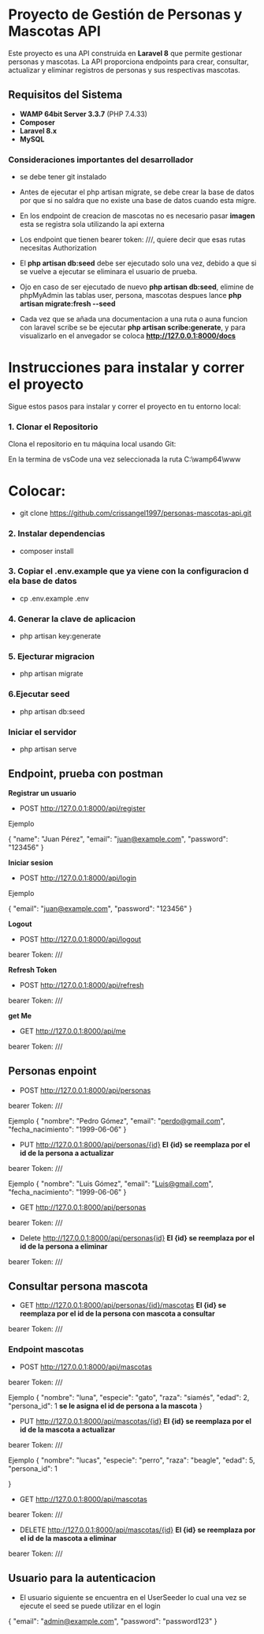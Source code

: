 # Proyecto de Gestión de Personas y Mascotas API

Este proyecto es una API construida en **Laravel 8** que permite gestionar personas y mascotas. La API proporciona endpoints para crear, consultar, actualizar y eliminar registros de personas y sus respectivas mascotas.

## Requisitos del Sistema

- **WAMP 64bit Server 3.3.7** (PHP 7.4.33) 
- **Composer**
- **Laravel 8.x**
- **MySQL**

### Consideraciones importantes del desarrollador

* se debe tener git instalado 

* Antes de ejecutar el php artisan migrate, se debe crear la base de datos por que si no saldra 
  que no existe una base de datos cuando esta migre.

* En los endpoint de creacion de mascotas no es necesario pasar **imagen** esta se registra sola utilizando la api externa

* Los endpoint que tienen bearer token: ///, quiere decir que esas rutas necesitas Authorization

* El **php artisan db:seed** debe ser ejecutado solo una vez, debido a que si se vuelve a ejecutar se eliminara el usuario de prueba.

* Ojo en caso de ser ejecutado de nuevo  **php artisan db:seed**,  elimine de phpMyAdmin las tablas user, persona, mascotas 
  despues lance **php artisan migrate:fresh --seed** 

* Cada vez que se añada una documentacion a una ruta o auna funcion con laravel scribe se be ejecutar  **php artisan scribe:generate**, 
  y para visualizarlo en el anvegador se coloca **http://127.0.0.1:8000/docs**



# Instrucciones para instalar y correr el proyecto

Sigue estos pasos para instalar y correr el proyecto en tu entorno local:

### 1. Clonar el Repositorio

Clona el repositorio en tu máquina local usando Git:

En la termina de vsCode una vez seleccionada la ruta C:\wamp64\www

# Colocar: 

- git clone https://github.com/crissangel1997/personas-mascotas-api.git

### 2. Instalar dependencias

- composer install

### 3. Copiar el .env.example que ya viene con la configuracion d ela base de datos

- cp .env.example .env

### 4. Generar la clave de aplicacion 

- php artisan key:generate

### 5. Ejecturar migracion
- php artisan migrate

### 6.Ejecutar seed
- php artisan db:seed

### Iniciar el servidor 
- php artisan serve


## Endpoint, prueba con postman

**Registrar un usuario**

- POST http://127.0.0.1:8000/api/register

Ejemplo

{
  "name": "Juan Pérez",
  "email": "juan@example.com",
  "password": "123456"
}

**Iniciar sesion**

- POST http://127.0.0.1:8000/api/login

Ejemplo

{
  "email": "juan@example.com",
  "password": "123456"
}

**Logout**

- POST http://127.0.0.1:8000/api/logout

bearer Token: ///

**Refresh Token**

- POST http://127.0.0.1:8000/api/refresh

bearer Token: ///

**get Me**

- GET http://127.0.0.1:8000/api/me

bearer Token: ///

## Personas enpoint

- POST http://127.0.0.1:8000/api/personas

bearer Token: ///

Ejemplo 
{
  "nombre": "Pedro Gómez",
  "email": "perdo@gmail.com",
  "fecha_nacimiento": "1999-06-06"
}
- PUT http://127.0.0.1:8000/api/personas/{id} **El {id} se reemplaza por el id de la persona a actualizar**

bearer Token: ///

Ejemplo 
{
  "nombre": "Luis Gómez",
  "email": "Luis@gmail.com",
  "fecha_nacimiento": "1999-06-06"
}

- GET http://127.0.0.1:8000/api/personas

bearer Token: ///

- Delete http://127.0.0.1:8000/api/personas{id} **El {id} se reemplaza por el id de la persona a eliminar**

bearer Token: ///

## Consultar persona mascota

- GET http://127.0.0.1:8000/api/personas/{id}/mascotas **El {id} se reemplaza por el id de la persona con mascota a consultar**

bearer Token: ///

### Endpoint mascotas

- POST http://127.0.0.1:8000/api/mascotas

bearer Token: ///

Ejemplo 
{
 "nombre": "luna",
  "especie": "gato",
  "raza": "siamés",
  "edad": 2,
  "persona_id": 1 **se le asigna el id de persona a la mascota**
  }

- PUT http://127.0.0.1:8000/api/mascotas/{id} **El {id} se reemplaza por el id de la mascota a actualizar**

 bearer Token: ///  

 Ejemplo 
 {
 "nombre": "lucas",
  "especie": "perro",
  "raza": "beagle",
  "edad": 5,
  "persona_id": 1
  
  }

- GET http://127.0.0.1:8000/api/mascotas

 bearer Token: ///  

- DELETE http://127.0.0.1:8000/api/mascotas/{id}  **El {id} se reemplaza por el id de la mascota a eliminar**

 bearer Token: ///  


## Usuario para la autenticacion

- El usuario siguiente se encuentra en el UserSeeder lo cual  una vez se ejecute el seed se puede utilizar en el login

{ 
  "email": "admin@example.com",
  "password": "password123"
}



